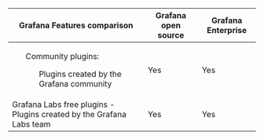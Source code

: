 | Grafana Features comparison             | Grafana open source | Grafana Enterprise |
|-----------------------------------------|---------------------|--------------------|
| <ul>Community plugins:  <ul>Plugins created by the Grafana community | Yes | Yes |
|Grafana Labs free plugins - Plugins created by the Grafana Labs team | Yes | Yes |
